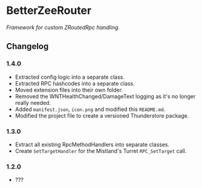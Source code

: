 # BetterZeeRouter

*Framework for custom ZRoutedRpc handling.*

## Changelog

### 1.4.0

  * Extracted config logic into a separate class.
  * Extracted RPC hashcodes into a separate class.
  * Moved extension files into their own folder.
  * Removed the WNTHealthChanged/DamageText logging as it's no longer really needed.
  * Added `manifest.json`, `icon.png` and modified this `README.md`.
  * Modified the project file to create a versioned Thunderstore package.

### 1.3.0

  * Extract all existing RpcMethodHandlers into separate classes.
  * Create `SetTargetHandler` for the Mistland's Turret `RPC_SetTarget` call.

### 1.2.0

  * ???